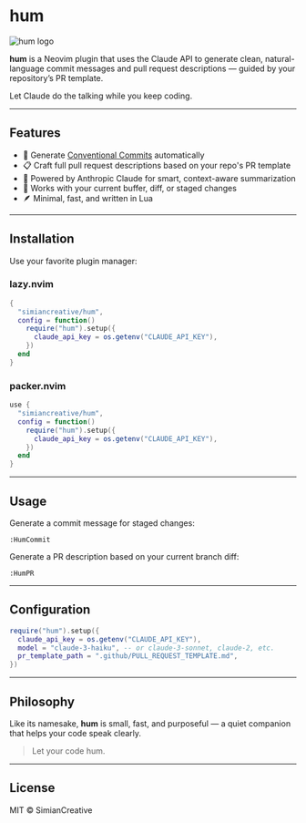 # hum

![hum logo](./hummingbird.png)

**hum** is a Neovim plugin that uses the Claude API to generate clean, natural-language commit messages and pull request descriptions — guided by your repository’s PR template.

Let Claude do the talking while you keep coding.

---

## Features

* 📝 Generate [Conventional Commits](https://www.conventionalcommits.org/) automatically
* 📋 Craft full pull request descriptions based on your repo's PR template
* 🤖 Powered by Anthropic Claude for smart, context-aware summarization
* 🧠 Works with your current buffer, diff, or staged changes
* 🪶 Minimal, fast, and written in Lua

---

## Installation

Use your favorite plugin manager:

### lazy.nvim

```lua
{
  "simiancreative/hum",
  config = function()
    require("hum").setup({
      claude_api_key = os.getenv("CLAUDE_API_KEY"),
    })
  end
}
```

### packer.nvim

```lua
use {
  "simiancreative/hum",
  config = function()
    require("hum").setup({
      claude_api_key = os.getenv("CLAUDE_API_KEY"),
    })
  end
}
```

---

## Usage

Generate a commit message for staged changes:

```
:HumCommit
```

Generate a PR description based on your current branch diff:

```
:HumPR
```

---

## Configuration

```lua
require("hum").setup({
  claude_api_key = os.getenv("CLAUDE_API_KEY"),
  model = "claude-3-haiku", -- or claude-3-sonnet, claude-2, etc.
  pr_template_path = ".github/PULL_REQUEST_TEMPLATE.md",
})
```

---

## Philosophy

Like its namesake, **hum** is small, fast, and purposeful — a quiet companion that helps your code speak clearly.

> Let your code hum.

---

## License

MIT © SimianCreative

